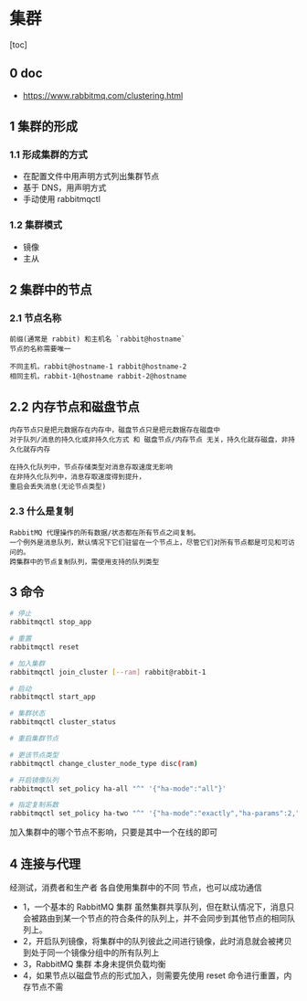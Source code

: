 # 集群

[toc]

## 0 doc

- <https://www.rabbitmq.com/clustering.html>

## 1 集群的形成

### 1.1 形成集群的方式

- 在配置文件中用声明方式列出集群节点
- 基于 DNS，用声明方式
- 手动使用 rabbitmqctl

### 1.2 集群模式

- 镜像
- 主从

## 2 集群中的节点

### 2.1 节点名称

```text
前缀(通常是 rabbit) 和主机名 `rabbit@hostname`
节点的名称需要唯一

不同主机，rabbit@hostname-1 rabbit@hostname-2
相同主机，rabbit-1@hostname rabbit-2@hostname
```

## 2.2 内存节点和磁盘节点

```text
内存节点只是把元数据存在内存中，磁盘节点只是把元数据存在磁盘中
对于队列/消息的持久化或非持久化方式 和 磁盘节点/内存节点 无关，持久化就存磁盘，非持久化就存内存

在持久化队列中，节点存储类型对消息存取速度无影响
在非持久化队列中，消息存取速度得到提升，
重启会丢失消息(无论节点类型)
```

### 2.3 什么是复制

```text
RabbitMQ 代理操作的所有数据/状态都在所有节点之间复制。
一个例外是消息队列，默认情况下它们驻留在一个节点上，尽管它们对所有节点都是可见和可访问的。
跨集群中的节点复制队列，需使用支持的队列类型
```

## 3 命令

```bash
# 停止
rabbitmqctl stop_app

# 重置
rabbitmqctl reset

# 加入集群
rabbitmqctl join_cluster [--ram] rabbit@rabbit-1

# 启动
rabbitmqctl start_app

# 集群状态
rabbitmqctl cluster_status

# 重启集群节点

# 更该节点类型
rabbitmqctl change_cluster_node_type disc(ram)

# 开启镜像队列
rabbitmqctl set_policy ha-all "^" '{"ha-mode":"all"}'

# 指定复制系数
rabbitmqctl set_policy ha-two "^" '{"ha-mode":"exactly","ha-params":2,"ha-sync-mode":"automatic"}'
```

加入集群中的哪个节点不影响，只要是其中一个在线的即可

## 4 连接与代理

经测试，消费者和生产者 各自使用集群中的不同 节点，也可以成功通信

- 1，一个基本的 RabbitMQ 集群 虽然集群共享队列，但在默认情况下，消息只会被路由到某一个节点的符合条件的队列上，并不会同步到其他节点的相同队列上。
- 2，开启队列镜像，将集群中的队列彼此之间进行镜像，此时消息就会被拷贝到处于同一个镜像分组中的所有队列上
- 3，RabbitMQ 集群 本身未提供负载均衡
- 4，如果节点以磁盘节点的形式加入，则需要先使用 reset 命令进行重置，内存节点不需
